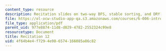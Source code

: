 ```yaml
---
content_type: resource
description: Recitation slides on two-way BFS, stable sorting, and DRY.
file: https://ol-ocw-studio-app-qa.s3.amazonaws.com/courses/6-006-introduction-to-algorithms-spring-2008/4f64b4e4f7294e986574166085a86c82_recitation12.pdf
file_type: application/pdf
parent_uid: 977e8874-11d8-d029-4782-2552324c99e8
resourcetype: Document
title: Recitation 12
uid: 4f64b4e4-f729-4e98-6574-166085a86c82
---
```

